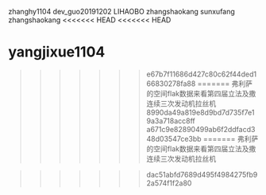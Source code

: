 zhanghy1104
dev_guo20191202
LIHAOBO
zhangshaokang
sunxufang
zhangshaokang
<<<<<<< HEAD
<<<<<<< HEAD

yangjixue1104
=======
>>>>>>> e67b7f11686d427c80c62f44ded166830278fa88
=======
弗利萨的空间flak数据来看第四届立法及撒连续三次发动机拉丝机
>>>>>>> 8990da49a819e8d9bd7d735f7e19a3a718acc8ff
>>>>>>> a671c9e82890499ab6f2ddfacd348d03547ce3bb
=======
弗利萨的空间flak数据来看第四届立法及撒连续三次发动机拉丝机

>>>>>>> dac51abfd7689d495f4984275fb92a574f1f2a80

